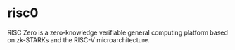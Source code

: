# risc0
RISC Zero is a zero-knowledge verifiable general computing platform based on zk-STARKs and the RISC-V microarchitecture.
